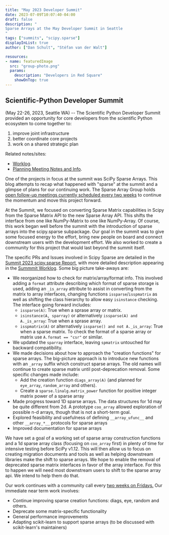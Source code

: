 ```yaml
---
title: "May 2023 Developer Summit"
date: 2023-07-09T10:07:40-04:00
draft: false
description: "
Sparse Arrays at the May Developer Summit in Seattle
"
tags: ["summits", "scipy.sparse"]
displayInList: true
author: ["Dan Schult", "Stéfan van der Walt"]

resources:
- name: featuredImage
  src: "group-photo.png"
  params:
    description: "Developers in Red Square"
    showOnTop: true
---
```


## Scientific-Python Developer Summit

(May 22-26, 2023, Seattle WA) --
The Scientific Python Developer Summit provided an opportunity
for core developers from the scientific Python ecosystem to come together to:

1. improve joint infrastructure
2. better coordinate core projects
3. work on a shared strategic plan

Related notes/sites:

- [Worklog](https://hackmd.io/iEtdfbxfSbGwOAJTXmqyIQ?view).
- [Planning Meeting Notes and Info](https://blog.scientific-python.org).

One of the projects in focus at the summit was SciPy Sparse Arrays.
This blog attempts to recap what happened with "sparse" at the summit
and a glimpse of plans for our continuing work. The Sparse Array Group
holds [open follow-up meetings currently scheduled every two weeks](~/SPorgBlog/content/posts/scientific-python/2023-developer-summit)
to continue the momentum and move this project forward.

At the Summit, we focused on converting Sparse Matrix capabilities
in Scipy from the Sparse Matrix API to the new Sparse Array API. This
shifts the interface from one like NumPy-Matrix to one like NumPy-Array.
Of course, this work began well before the summit with the introduction
of sparse arrays into the scipy.sparse subpackage.
Our goal in the summit was to give some focused energy to the effort,
bring new people on board and connect downstream users with the development
effort. We also worked to create a community for this project that would
last beyond the summit itself.

The specific PRs and Issues involved in Scipy Sparse are detailed in the
[Summit 2023 scipy.sparse Report](https://hackmd.io/1Q2832LDR_2Uv_-cV-wnYg),
with more detailed description appearing in the
[Summmit Worklog](https://hackmd.io/iEtdfbxfSbGwOAJTXmqyIQ?view).
Some big picture take-aways are:

- We reorganized how to check for matrix/array/format info. This involved
  adding a `format` attribute describing which format of sparse storage is used,
  adding an `_is_array` attribute to assist in converting from the matrix to array
  interfaces, changing functions `issparse`/`isspmatrix` as well as shifting
  the class hierarchy to allow easy `isinstance` checking.
  The interface going forward includes:
  - `issparse(A)`: True when a sprase array or matrix.
  - `isinstance(A, sparray)` or alternatively `issparse(A) and A._is_array`: True when a sprase array.
  - `isspmatrix(A)` or alternatively `issparse() and not A._is_array`: True when a sparse matrix.
    To check the format of a sparse array or matrix use `A.format == "csr"` or similar.
- We updated the `sparray` interface, leaving `spmatrix` untouched for backward compatibility.
- We made decisions about how to approach the "creation functions" for sparse arrays.
  The big-picture approach is to introduce new functions with an `_array` suffix which
  construct sparse arrays. The old names will continue to create sparse matrix until
  post-deprecation removal.
  Some specific changes made include:
  - Add the creation function `diags_array(A)` (and planned for `eye_array`, `random_array` and others).
  - Create a `sparse.linalg.matrix_power` function for positive integer matrix power of a sparse array
- Made progress toward 1D sparse arrays. The data structures for 1d may be quite different from 2d.
  A prototype `coo_array` allowed exploration of possible n-d arrays, though that is not a short-term goal.
- Explored feasibility and usefulness of defining `__array_ufunc__` and other `__array_*__` protocols for sparse arrays
- Improved documentation for sparse arrays

We have set a goal of a working set of sparse array construction functions
and a 1d sparse array class (focusing on `coo_array` first) in plenty of
time for intensive testing before SciPy v1.12. This will then allow us to
focus on creating migration documents and tools as well as helping downstream
libraries make the shift to sparse arrays. We hope to enable the removal of
deprecated sparse matrix interfaces in favor of the array interface. For this
to happen we will need most downstream users to shift to the sparse array api.
We intend to help them do that.

Our work continues with a community call every [two weeks on Fridays.](~/SPorgBlog/content/posts/scientific-python/2023-developer-summit)
Our immediate near term work involves:

- Continue improving sparse creation functions: diags, eye, random and others.
- Deprecate some matrix-specific functionality
- General performance improvements
- Adapting scikit-learn to support sparse arrays (to be discussed with scikit-learn's maintainers)
